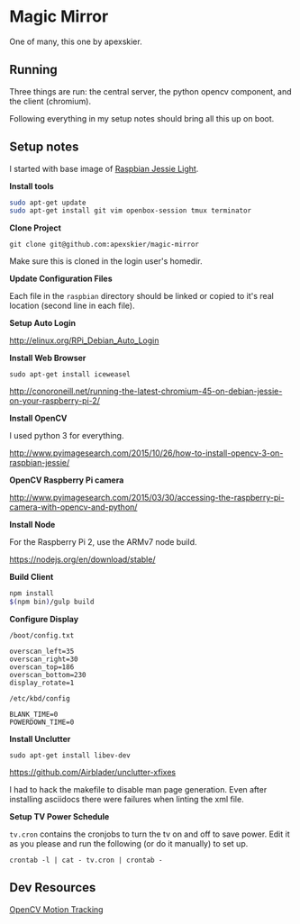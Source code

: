 # Magic Mirror

One of many, this one by apexskier.

## Running

Three things are run: the central server, the python opencv component, and the
client (chromium).

Following everything in my setup notes should bring all this up on boot.

## Setup notes

I started with base image of [Raspbian Jessie Light](https://www.raspberrypi.org/downloads/raspbian/).

**Install tools**

```sh
sudo apt-get update
sudo apt-get install git vim openbox-session tmux terminator
```

**Clone Project**

`git clone git@github.com:apexskier/magic-mirror`

Make sure this is cloned in the login user's homedir.

**Update Configuration Files**

Each file in the `raspbian` directory should be linked or copied to it's
real location (second line in each file).

**Setup Auto Login**

http://elinux.org/RPi_Debian_Auto_Login

**Install Web Browser**

`sudo apt-get install iceweasel`

http://conoroneill.net/running-the-latest-chromium-45-on-debian-jessie-on-your-raspberry-pi-2/

**Install OpenCV**

I used python 3 for everything.

http://www.pyimagesearch.com/2015/10/26/how-to-install-opencv-3-on-raspbian-jessie/

**OpenCV Raspberry Pi camera**

http://www.pyimagesearch.com/2015/03/30/accessing-the-raspberry-pi-camera-with-opencv-and-python/

**Install Node**

For the Raspberry Pi 2, use the ARMv7 node build.

https://nodejs.org/en/download/stable/

**Build Client**

```sh
npm install
$(npm bin)/gulp build
```

**Configure Display**

`/boot/config.txt`

```
overscan_left=35
overscan_right=30
overscan_top=186
overscan_bottom=230
display_rotate=1
```

`/etc/kbd/config`

```
BLANK_TIME=0
POWERDOWN_TIME=0
```

**Install Unclutter**

`sudo apt-get install libev-dev`

https://github.com/Airblader/unclutter-xfixes

I had to hack the makefile to disable man page generation. Even after
installing asciidocs there were failures when linting the xml file.

**Setup TV Power Schedule**

`tv.cron` contains the cronjobs to turn the tv on and off to save power. Edit
it as you please and run the following (or do it manually) to set up.

`crontab -l | cat - tv.cron | crontab -`

## Dev Resources

[OpenCV Motion Tracking](https://github.com/pageauc/motion-track/blob/master/motion3-track.py)
